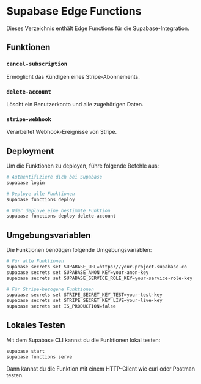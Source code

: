 # Supabase Edge Functions

Dieses Verzeichnis enthält Edge Functions für die Supabase-Integration.

## Funktionen

### `cancel-subscription`

Ermöglicht das Kündigen eines Stripe-Abonnements.

### `delete-account`

Löscht ein Benutzerkonto und alle zugehörigen Daten.

### `stripe-webhook`

Verarbeitet Webhook-Ereignisse von Stripe.

## Deployment

Um die Funktionen zu deployen, führe folgende Befehle aus:

```bash
# Authentifiziere dich bei Supabase
supabase login

# Deploye alle Funktionen
supabase functions deploy

# Oder deploye eine bestimmte Funktion
supabase functions deploy delete-account
```

## Umgebungsvariablen

Die Funktionen benötigen folgende Umgebungsvariablen:

```bash
# Für alle Funktionen
supabase secrets set SUPABASE_URL=https://your-project.supabase.co
supabase secrets set SUPABASE_ANON_KEY=your-anon-key
supabase secrets set SUPABASE_SERVICE_ROLE_KEY=your-service-role-key

# Für Stripe-bezogene Funktionen
supabase secrets set STRIPE_SECRET_KEY_TEST=your-test-key
supabase secrets set STRIPE_SECRET_KEY_LIVE=your-live-key
supabase secrets set IS_PRODUCTION=false
```

## Lokales Testen

Mit dem Supabase CLI kannst du die Funktionen lokal testen:

```bash
supabase start
supabase functions serve
```

Dann kannst du die Funktion mit einem HTTP-Client wie curl oder Postman testen.
